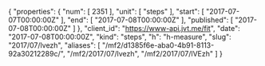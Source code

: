 {
  "properties": {
    "num": [
      2351
    ],
    "unit": [
      "steps"
    ],
    "start": [
      "2017-07-07T00:00:00Z"
    ],
    "end": [
      "2017-07-08T00:00:00Z"
    ],
    "published": [
      "2017-07-08T00:00:00Z"
    ]
  },
  "client_id": "https://www-api.jvt.me/fit",
  "date": "2017-07-08T00:00:00Z",
  "kind": "steps",
  "h": "h-measure",
  "slug": "2017/07/lvezh",
  "aliases": [
    "/mf2/d1385f6e-aba0-4b91-8113-92a30212289c/",
    "/mf2/2017/07/lvezh",
    "/mf2/2017/07/lVEzh"
  ]
}
